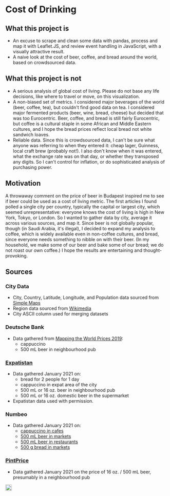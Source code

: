 # Cost of Drinking
## What this project is

- An excuse to scrape and clean some data with pandas, process and map it with Leaflet.JS, and review event handling in JavaScript, with a visually attractive result.
- A naive look at the cost of beer, coffee, and bread around the world, based on crowdsourced data.

## What this project is not

- A serious analysis of global cost of living. Please do not base any life decisions, like where to travel or move, on this visualization.
- A non-biased set of metrics. I considered major beverages of the world (beer, coffee, tea), but couldn't find good data on tea. I considered major fermented products (beer, wine, bread, cheese) but decided that was too Eurocentric. Beer, coffee, and bread is still fairly Eurocentric, but coffee is a cultural staple in some African and Middle Eastern cultures, and I hope the bread prices reflect local bread not white sandwich loaves.
- Reliable data. Since this is crowdsourced data, I can't be sure what anyone was referring to when they entered it: cheap lager, Guinness, local craft brew (probably not!). I also don't know when it was entered, what the exchange rate was on that day, or whether they transposed any digits. So I can't control for inflation, or do sophisticated analysis of purchasing power.

## Motivation

A throwaway comment on the price of beer in Budapest inspired me to see if beer could be used as a cost of living metric. The first articles I found polled a single city per country, typically the capital or largest city, which seemed unrepresentative: everyone knows the cost of living is high in New York, Tokyo, or London. So I wanted to gather data by city, average it across various sources, and map it. Since beer is not globally popular, though (in Saudi Arabia, it's illegal), I decided to expand my analysis to coffee, which is widely available even in non-coffee cultures, and bread, since everyone needs something to nibble on with their beer. (In my household, we make some of our beer and bake some of our bread; we do not roast our own coffee.) I hope the results are entertaining and thought-provoking.

## Sources
### City Data
- City, Country, Latitude, Longitude, and Population data sourced from [Simple Maps](https://simplemaps.com/data/world-cities)
- Region data sourced from [Wikimedia](https://meta.wikimedia.org/wiki/List_of_countries_by_regional_classification)
- City ASCII column used for merging datasets

### Deutsche Bank
- Data gathered from [Mapping the World Prices 2019](https://www.dbresearch.com/PROD/RPS_EN-PROD/Mapping_the_world_prices_2019/RPS_EN_DOC_VIEW.calias?rwnode=PROD0000000000436748&ProdCollection=PROD0000000000505140):
  - cappuccino
  - 500 mL beer in neighbourhood pub

### [Expatistan](https://www.expatistan.com/)
- Data gathered January 2021 on:
  - bread for 2 people for 1 day
  - cappuccino in expat area of the city
  -	500 mL or 16 oz. beer in neighbourhood pub
  - 500 mL or 16 oz. domestic beer in the supermarket
- Expatistan data used with permission.

### Numbeo
- Data gathered January 2021 on:
  - [cappuccino in cafes](https://www.numbeo.com/cost-of-living/prices_by_city.jsp?displayCurrency=USD&itemId=114)
  - [500 mL beer in markets](https://www.numbeo.com/cost-of-living/prices_by_city.jsp?displayCurrency=USD&itemId=15)
  - [500 mL beer in restaurants](https://www.numbeo.com/cost-of-living/prices_by_city.jsp?displayCurrency=USD&itemId=4)
  - [500 g bread in markets](https://www.numbeo.com/cost-of-living/prices_by_city.jsp?displayCurrency=USD&itemId=9)

### [PintPrice](http://www.pintprice.com/index.php)
- Data gathered January 2021 on the price of 16 oz. / 500 mL beer, presumably in a neighbourhood pub

<a href='http://www.recurse.com' title='Made with love at the Recurse Center'><img src='https://cloud.githubusercontent.com/assets/2883345/11325206/336ea5f4-9150-11e5-9e90-d86ad31993d8.png' height='20px'/></a>
